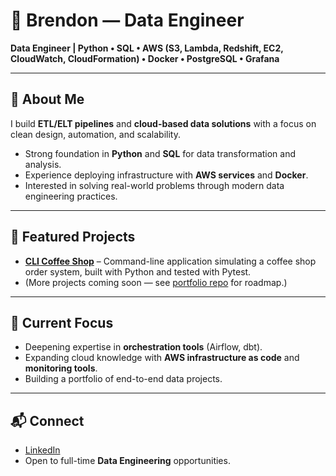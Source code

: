 # 👋 Brendon — Data Engineer

**Data Engineer | Python • SQL • AWS (S3, Lambda, Redshift, EC2, CloudWatch, CloudFormation) • Docker • PostgreSQL • Grafana**

---

## 🔧 About Me
I build **ETL/ELT pipelines** and **cloud-based data solutions** with a focus on clean design, automation, and scalability.  
- Strong foundation in **Python** and **SQL** for data transformation and analysis.  
- Experience deploying infrastructure with **AWS services** and **Docker**.  
- Interested in solving real-world problems through modern data engineering practices.  

---

## 📂 Featured Projects
- [**CLI Coffee Shop**](link-to-repo) – Command-line application simulating a coffee shop order system, built with Python and tested with Pytest.  
- (More projects coming soon — see [portfolio repo](https://github.com/users/Brendon-maphosa-98/projects/1) for roadmap.)

---

## 🚀 Current Focus
- Deepening expertise in **orchestration tools** (Airflow, dbt).  
- Expanding cloud knowledge with **AWS infrastructure as code** and **monitoring tools**.  
- Building a portfolio of end-to-end data projects.  

---

## 📬 Connect
- [LinkedIn](https://www.linkedin.com/in/brendon-m-553635174/)  
- Open to full-time **Data Engineering** opportunities.


